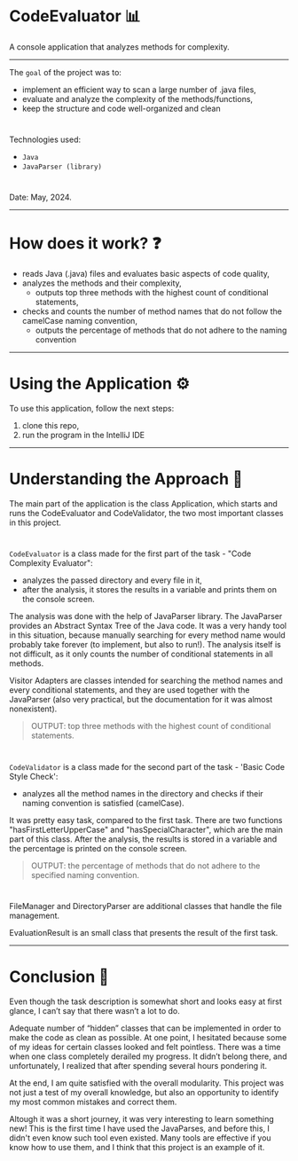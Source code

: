 # CodeEvaluator 📊

A console application that analyzes methods for complexity.

---

The ``goal`` of the project was to:
- implement an efficient way to scan a large number of .java files,
- evaluate and analyze the complexity of the methods/functions,
- keep the structure and code well-organized and clean
#
Technologies used: 
- ``Java``
- ``JavaParser (library)``
#
Date: May, 2024.

---

# How does it work? ❓
- reads Java (.java) files and evaluates basic aspects of code quality,
- analyzes the methods and their complexity,
  - outputs top three methods with the highest count of conditional statements,
- checks and counts the number of method names that do not follow the camelCase naming convention,
  - outputs the percentage of methods that do not adhere to the naming convention

---

# Using the Application ⚙️

To use this application, follow the next steps:
1) clone this repo,
2) run the program in the IntelliJ IDE 

---

# Understanding the Approach 🎯

The main part of the application is the class Application, which starts and runs the CodeEvaluator and CodeValidator, the two most important classes in this project.
#
``CodeEvaluator`` is a class made for the first part of the task - "Code Complexity Evaluator":
- analyzes the passed directory and every file in it,
- after the analysis, it stores the results in a variable and prints them on the console screen.

The analysis was done with the help of JavaParser library. The JavaParser provides an Abstract Syntax Tree of the Java code. It was a very handy tool in this situation, because manually searching for every method name would probably take forever (to implement, but also to run!). The analysis itself is not difficult, as it only counts the number of conditional statements in all methods. 

Visitor Adapters are classes intended for searching the method names and every conditional statements, and they are used together with the JavaParser (also very practical, but the documentation for it was almost nonexistent).
> OUTPUT: top three methods with the highest count of conditional statements.
#
``CodeValidator`` is a class made for the second part of the task - 'Basic Code Style Check':
- analyzes all the method names in the directory and checks if their naming convention is satisfied (camelCase).

It was pretty easy task, compared to the first task. There are two functions "hasFirstLetterUpperCase" and "hasSpecialCharacter", which are the main part of this class. After the analysis, the results is stored in a variable and the percentage is printed on the console screen.
> OUTPUT: the percentage of methods that do not adhere to the specified naming convention. 
#
FileManager and DirectoryParser are additional classes that handle the file management. 

EvaluationResult is an small class that presents the result of the first task.

---

# Conclusion 📝

Even though the task description is somewhat short and looks easy at first glance, I can’t say that there wasn’t a lot to do.

Adequate number of “hidden” classes that can be implemented in order to make the code as clean as possible. At one point, I hesitated because some of my ideas for certain classes looked and felt pointless. There was a time when one class completely derailed my progress. It didn’t belong there, and unfortunately, I realized that after spending several hours pondering it.

At the end, I am quite satisfied with the overall modularity.
This project was not just a test of my overall knowledge, but also an opportunity to identify my most common mistakes and correct them.

Altough it was a short journey, it was very interesting to learn something new! This is the first time I have used the JavaParses, and before this, I didn't even know such tool even existed. Many tools are effective if you know how to use them, and I think that this project is an example of it. 
